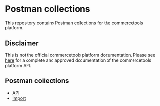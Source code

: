 # Postman collections

This repository contains Postman collections for the commercetools platform.

## Disclaimer

This is not the official commercetools platform documentation. Please see [here](http://docs.commercetools.com/)
for a complete and approved documentation of the commercetools platform API.

## Postman collections 

* [API](api/)
* [Import](import/)
